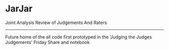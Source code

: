 # JarJar

Joint Analysis Review of Judgements And Raters

--- 

Future home of the all code first prototyped in the 'Judging the Judges Judgements' Friday Share and notebook
